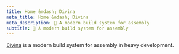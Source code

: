 ```yaml
---
title: Home &mdash; Divina
meta_title: Home &mdash; Divina
meta_description: 🎀 A modern build system for assembly
subtitle: 🎀 A modern build system for assembly
---
```


[Divina](https://github.com/divinaland/Divina) is a modern build system for assembly in heavy development.
